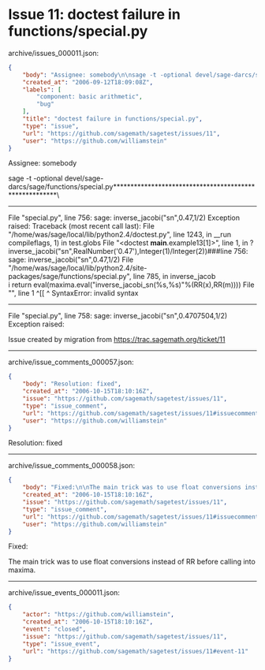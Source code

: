 # Issue 11: doctest failure in functions/special.py

archive/issues_000011.json:
```json
{
    "body": "Assignee: somebody\n\nsage -t -optional devel/sage-darcs/sage/functions/special.py*******************************************************\\\n***************\nFile \"special.py\", line 756:\n    sage: inverse_jacobi(\"sn\",0.47,1/2)\nException raised:\n    Traceback (most recent call last):\n      File \"/home/was/sage/local/lib/python2.4/doctest.py\", line 1243, in __run\n        compileflags, 1) in test.globs\n      File \"<doctest __main__.example13[1]>\", line 1, in ?\n        inverse_jacobi(\"sn\",RealNumber('0.47'),Integer(1)/Integer(2))###line 756:\n    sage: inverse_jacobi(\"sn\",0.47,1/2)\n      File \"/home/was/sage/local/lib/python2.4/site-packages/sage/functions/special.py\", line 785, in inverse_jacob\\\ni\n        return eval(maxima.eval(\"inverse_jacobi_sn(%s,%s)\"%(RR(x),RR(m))))\n      File \"<string>\", line 1\n         ^[[\n         ^\n     SyntaxError: invalid syntax\n**********************************************************************\nFile \"special.py\", line 758:\n    sage: inverse_jacobi(\"sn\",0.4707504,1/2)\nException raised:\n\nIssue created by migration from https://trac.sagemath.org/ticket/11\n\n",
    "created_at": "2006-09-12T18:09:08Z",
    "labels": [
        "component: basic arithmetic",
        "bug"
    ],
    "title": "doctest failure in functions/special.py",
    "type": "issue",
    "url": "https://github.com/sagemath/sagetest/issues/11",
    "user": "https://github.com/williamstein"
}
```
Assignee: somebody

sage -t -optional devel/sage-darcs/sage/functions/special.py*******************************************************\
***************
File "special.py", line 756:
    sage: inverse_jacobi("sn",0.47,1/2)
Exception raised:
    Traceback (most recent call last):
      File "/home/was/sage/local/lib/python2.4/doctest.py", line 1243, in __run
        compileflags, 1) in test.globs
      File "<doctest __main__.example13[1]>", line 1, in ?
        inverse_jacobi("sn",RealNumber('0.47'),Integer(1)/Integer(2))###line 756:
    sage: inverse_jacobi("sn",0.47,1/2)
      File "/home/was/sage/local/lib/python2.4/site-packages/sage/functions/special.py", line 785, in inverse_jacob\
i
        return eval(maxima.eval("inverse_jacobi_sn(%s,%s)"%(RR(x),RR(m))))
      File "<string>", line 1
         ^[[
         ^
     SyntaxError: invalid syntax
**********************************************************************
File "special.py", line 758:
    sage: inverse_jacobi("sn",0.4707504,1/2)
Exception raised:

Issue created by migration from https://trac.sagemath.org/ticket/11





---

archive/issue_comments_000057.json:
```json
{
    "body": "Resolution: fixed",
    "created_at": "2006-10-15T18:10:16Z",
    "issue": "https://github.com/sagemath/sagetest/issues/11",
    "type": "issue_comment",
    "url": "https://github.com/sagemath/sagetest/issues/11#issuecomment-57",
    "user": "https://github.com/williamstein"
}
```

Resolution: fixed



---

archive/issue_comments_000058.json:
```json
{
    "body": "Fixed:\n\nThe main trick was to use float conversions instead of RR before\ncalling into maxima.",
    "created_at": "2006-10-15T18:10:16Z",
    "issue": "https://github.com/sagemath/sagetest/issues/11",
    "type": "issue_comment",
    "url": "https://github.com/sagemath/sagetest/issues/11#issuecomment-58",
    "user": "https://github.com/williamstein"
}
```

Fixed:

The main trick was to use float conversions instead of RR before
calling into maxima.



---

archive/issue_events_000011.json:
```json
{
    "actor": "https://github.com/williamstein",
    "created_at": "2006-10-15T18:10:16Z",
    "event": "closed",
    "issue": "https://github.com/sagemath/sagetest/issues/11",
    "type": "issue_event",
    "url": "https://github.com/sagemath/sagetest/issues/11#event-11"
}
```
